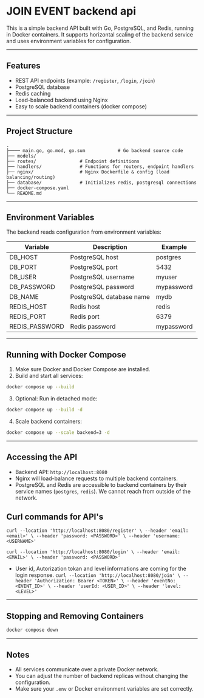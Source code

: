 # JOIN EVENT backend api

This is a simple backend API built with Go, PostgreSQL, and Redis, running in Docker containers. It supports horizontal scaling of the backend service and uses environment variables for configuration.

---

## Features

* REST API endpoints (example: `/register`, `/login`, `/join`)
* PostgreSQL database
* Redis caching
* Load-balanced backend using Nginx
* Easy to scale backend containers (docker compose)

---

## Project Structure

```
.
├──── main.go, go.mod, go.sum            # Go backend source code
├── models/ 
├── routes/                # Endpoint definitions
├── handlers/              # Functions for routers, endpoint handlers
├── nginx/                 # Nginx Dockerfile & config (load balancing/routing)
├── database/              # Initializes redis, postgresql connections
├── docker-compose.yaml
└── README.md
```

---

## Environment Variables

The backend reads configuration from environment variables:

| Variable      | Description              | Example    |
| ------------  | ------------------------ | ---------- |
| DB_HOST       | PostgreSQL host          | postgres   |
| DB_PORT       | PostgreSQL port          | 5432       |
| DB_USER       | PostgreSQL username      | myuser     |
| DB_PASSWORD   | PostgreSQL password      | mypassword |
| DB_NAME       | PostgreSQL database name | mydb       |
| REDIS_HOST    | Redis host               | redis      |
| REDIS_PORT    | Redis port               | 6379       |
| REDIS_PASSWORD| Redis password           | mypassword |

---

## Running with Docker Compose

1. Make sure Docker and Docker Compose are installed.
2. Build and start all services:

```bash
docker compose up --build
```

3. Optional: Run in detached mode:

```bash
docker compose up --build -d
```

4. Scale backend containers:

```bash
docker compose up --scale backend=3 -d
```

---

## Accessing the API

* Backend API: `http://localhost:8080`
* Nginx will load-balance requests to multiple backend containers.
* PostgreSQL and Redis are accessible to backend containers by their service names (`postgres`, `redis`). We cannot reach from outside of the network.



## Curl commands for API's

``
curl --location 'http://localhost:8080/register' \
--header 'email: <email>' \
--header 'password: <PASSWORD>' \
--header 'username: <USERNAME>'
``

``
curl --location 'http://localhost:8080/login' \
--header 'email: <EMAİL>' \
--header 'password: <PASSWORD>'
``


* User id, Autorization tokan and level informations are coming for the login response.
``
curl --location 'http://localhost:8080/join' \
--header 'Authorization: Bearer <TOKEN>' \
--header 'eventNo: <EVENT_ID>' \
--header 'userId: <USER_ID>' \
--header 'level: <LEVEL>'
``

---


## Stopping and Removing Containers

```bash
docker compose down
```

---

## Notes

* All services communicate over a private Docker network.
* You can adjust the number of backend replicas without changing the configuration.
* Make sure your `.env` or Docker environment variables are set correctly.

